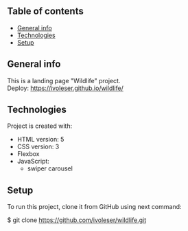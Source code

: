 ## Table of contents
* [General info](#general-info)
* [Technologies](#technologies)
* [Setup](#setup)

## General info
This is a landing page "Wildlife" project.  
Deploy: https://ivoleser.github.io/wildlife/
	
## Technologies
Project is created with:
* HTML version: 5
* CSS version: 3
* Flexbox
* JavaScript:  
  * swiper carousel
	
## Setup
To run this project, clone it from GitHub using next command:

$ git clone https://github.com/ivoleser/wildlife.git
